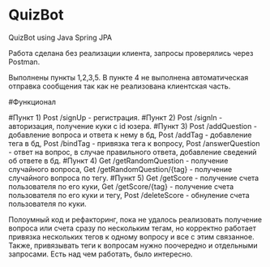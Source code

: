 # QuizBot
QuizBot using Java Spring JPA

Работа сделана без реализации клиента, запросы проверялись через Postman.

Выполнены пункты 1,2,3,5. В пункте 4 не выполнена автоматическая отправка сообщения так как не реализована клиентская часть.

#Функционал

#Пункт 1)
Post /signUp - регистрация.
#Пункт 2)
Post /signIn - авторизация, получение куки с id юзера.
#Пункт 3)
Post /addQuestion - добавление вопроса и ответа к нему в бд,
Post /addTag - добавление тега в бд,
Post /bindTag - привязка тега к вопросу,
Post /answerQuestion - ответ на вопрос, в случае правильного ответа, добавление сведений об ответе в бд.
#Пункт 4)
Get /getRandomQuestion - получение случайного вопроса,
Get /getRandomQuestion/{tag} - получение случайного вопроса по тегу.
#Пункт 5) 
Get /getScore - получение счета пользователя по его куки,
Get /getScore/{tag} - получение счета пользователя по его куки и тегу,
Post /deleteScore - обнуление счета пользователя по куки.

Полоумный код и рефакторинг, пока не удалось реализовать получение вопроса или счета сразу по нескольким тегам, но корректно работает привязка нескольких тегов к одному вопросу и все с этим связанное. Также, привязывать теги к вопросам нужно поочередно и отдельными запросами.
Есть над чем работать, было интересно.
